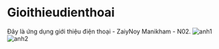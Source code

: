 # Gioithieudienthoai
Đây là ứng dụng giới thiệu điện thoại - ZaiyNoy Manikham - N02.
![anh1](https://user-images.githubusercontent.com/49606292/56089898-46722f00-5ec4-11e9-93f1-a0e6787cceee.png)
![anh2](https://user-images.githubusercontent.com/49606292/56089899-48d48900-5ec4-11e9-9f96-25d64e338483.png)
